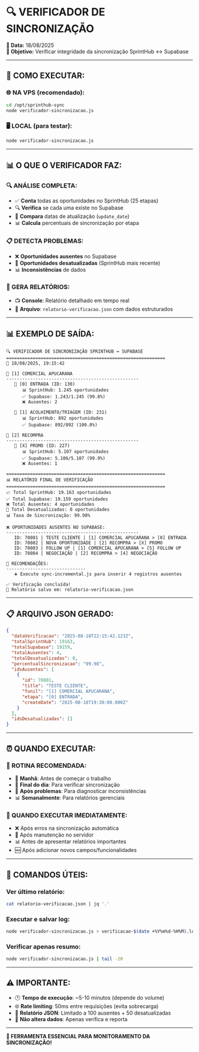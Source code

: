 # 🔍 VERIFICADOR DE SINCRONIZAÇÃO

**📅 Data:** 18/08/2025  
**🎯 Objetivo:** Verificar integridade da sincronização SprintHub ↔ Supabase  

---

## 🚀 **COMO EXECUTAR:**

### **🌐 NA VPS (recomendado):**
```bash
cd /opt/sprinthub-sync
node verificador-sincronizacao.js
```

### **🖥️ LOCAL (para testar):**
```bash
node verificador-sincronizacao.js
```

---

## 📊 **O QUE O VERIFICADOR FAZ:**

### **🔍 ANÁLISE COMPLETA:**
- ✅ **Conta** todas as oportunidades no SprintHub (25 etapas)
- 🔍 **Verifica** se cada uma existe no Supabase
- 📅 **Compara** datas de atualização (`update_date`)
- 📊 **Calcula** percentuais de sincronização por etapa

### **📋 DETECTA PROBLEMAS:**
- ❌ **Oportunidades ausentes** no Supabase
- 🔄 **Oportunidades desatualizadas** (SprintHub mais recente)
- 📊 **Inconsistências** de dados

### **💾 GERA RELATÓRIOS:**
- 📺 **Console**: Relatório detalhado em tempo real
- 📄 **Arquivo**: `relatorio-verificacao.json` com dados estruturados

---

## 📊 **EXEMPLO DE SAÍDA:**

```
🔍 VERIFICADOR DE SINCRONIZAÇÃO SPRINTHUB ↔ SUPABASE
============================================================
📅 18/08/2025, 19:15:42

🎯 [1] COMERCIAL APUCARANA
--------------------------------------------------
   📂 [0] ENTRADA (ID: 130)
      📊 SprintHub: 1.245 oportunidades
      ✅ Supabase: 1.243/1.245 (99.8%)
      ❌ Ausentes: 2

   📂 [1] ACOLHIMENTO/TRIAGEM (ID: 231)
      📊 SprintHub: 892 oportunidades
      ✅ Supabase: 892/892 (100.0%)

🎯 [2] RECOMPRA
--------------------------------------------------
   📂 [X] PROMO (ID: 227)
      📊 SprintHub: 5.107 oportunidades
      ✅ Supabase: 5.106/5.107 (99.9%)
      ❌ Ausentes: 1

============================================================
📊 RELATÓRIO FINAL DE VERIFICAÇÃO
============================================================
📈 Total SprintHub: 19.163 oportunidades
✅ Total Supabase: 19.159 oportunidades  
❌ Total Ausentes: 4 oportunidades
🔄 Total Desatualizadas: 0 oportunidades
📊 Taxa de Sincronização: 99.98%

❌ OPORTUNIDADES AUSENTES NO SUPABASE:
--------------------------------------------------
   ID: 70801 | TESTE CLIENTE | [1] COMERCIAL APUCARANA > [0] ENTRADA
   ID: 70802 | NOVA OPORTUNIDADE | [2] RECOMPRA > [X] PROMO
   ID: 70803 | FOLLOW UP | [1] COMERCIAL APUCARANA > [5] FOLLOW UP
   ID: 70804 | NEGOCIAÇÃO | [2] RECOMPRA > [4] NEGOCIAÇÃO

🎯 RECOMENDAÇÕES:
------------------------------
   ➕ Execute sync-incremental.js para inserir 4 registros ausentes

✅ Verificação concluída!
💾 Relatório salvo em: relatorio-verificacao.json
```

---

## 📋 **ARQUIVO JSON GERADO:**

```json
{
  "dataVerificacao": "2025-08-18T22:15:42.123Z",
  "totalSprintHub": 19163,
  "totalSupabase": 19159,
  "totalAusentes": 4,
  "totalDesatualizadas": 0,
  "percentualSincronizacao": "99.98",
  "idsAusentes": [
    {
      "id": 70801,
      "title": "TESTE CLIENTE",
      "funil": "[1] COMERCIAL APUCARANA",
      "etapa": "[0] ENTRADA",
      "createDate": "2025-08-18T19:30:00.000Z"
    }
  ],
  "idsDesatualizadas": []
}
```

---

## ⏰ **QUANDO EXECUTAR:**

### **📅 ROTINA RECOMENDADA:**
- 🌅 **Manhã**: Antes de começar o trabalho
- 🌆 **Final do dia**: Para verificar sincronização
- 🔄 **Após problemas**: Para diagnosticar inconsistências
- 📊 **Semanalmente**: Para relatórios gerenciais

### **🚨 QUANDO EXECUTAR IMEDIATAMENTE:**
- ❌ Após erros na sincronização automática
- 🔧 Após manutenção no servidor
- 📊 Antes de apresentar relatórios importantes
- 🆕 Após adicionar novos campos/funcionalidades

---

## 🔧 **COMANDOS ÚTEIS:**

### **Ver último relatório:**
```bash
cat relatorio-verificacao.json | jq '.'
```

### **Executar e salvar log:**
```bash
node verificador-sincronizacao.js > verificacao-$(date +%Y%m%d-%H%M).log 2>&1
```

### **Verificar apenas resumo:**
```bash
node verificador-sincronizacao.js | tail -20
```

---

## ⚠️ **IMPORTANTE:**

- 🕐 **Tempo de execução**: ~5-10 minutos (depende do volume)
- 🌐 **Rate limiting**: 50ms entre requisições (evita sobrecarga)
- 💾 **Relatório JSON**: Limitado a 100 ausentes + 50 desatualizadas
- 🔄 **Não altera dados**: Apenas verifica e reporta

---

**🎯 FERRAMENTA ESSENCIAL PARA MONITORAMENTO DA SINCRONIZAÇÃO!**


